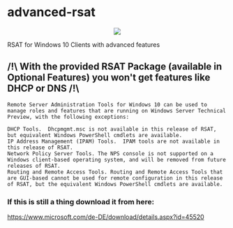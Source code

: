 # advanced-rsat

<p align="center">
  <img src="./rast-adv.PNG">
</p>

RSAT for Windows 10 Clients with advanced features

## /!\ With the provided RSAT Package (available in Optional Features) you won't get features like DHCP or DNS /!\

```
Remote Server Administration Tools for Windows 10 can be used to manage roles and features that are running on Windows Server Technical Preview, with the following exceptions:

DHCP Tools.  Dhcpmgmt.msc is not available in this release of RSAT, but equivalent Windows PowerShell cmdlets are available.
IP Address Management (IPAM) Tools.  IPAM tools are not available in this release of RSAT.
Network Policy Server Tools. The NPS console is not supported on a Windows client-based operating system, and will be removed from future releases of RSAT.
Routing and Remote Access Tools. Routing and Remote Access Tools that are GUI-based cannot be used for remote configuration in this release of RSAT, but the equivalent Windows PowerShell cmdlets are available.
```

### If this is still a thing download it from here:

https://www.microsoft.com/de-DE/download/details.aspx?id=45520
